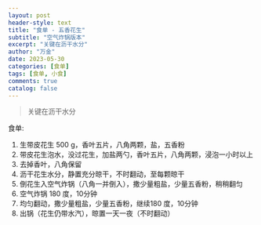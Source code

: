 ```yaml
---
layout: post
header-style: text
title: "食单 - 五香花生"
subtitle: "空气炸锅版本"
excerpt: "关键在沥干水分"
author: "万金"
date: 2023-05-30
categories: [食单]
tags: [食单, 小食]
comments: true
catalog: false
---
```


> 关键在沥干水分

食单:

1. 生带皮花生 500 g，香叶五片，八角两颗，盐，五香粉
1. 带皮花生泡水，没过花生，加盐两勺，香叶五片，八角两颗，浸泡一小时以上
1. 去掉香叶，八角保留
1. 沥干花生水分，静置充分晾干，不时翻动，至每颗晾干
1. 倒花生入空气炸锅（八角一并倒入），撒少量粗盐，少量五香粉，稍稍翻匀
1. 空气炸锅 180 度，10分钟
1. 均匀翻动，撒少量粗盐，少量五香粉，继续180 度，10分钟
1. 出锅（花生仍带水汽），晾置一天一夜（不时翻动）